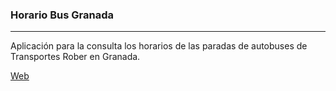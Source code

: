 <h3>Horario Bus Granada</h3>
<hr/>

Aplicación para la consulta los horarios de las paradas de autobuses de Transportes Rober en Granada.

<a href="http://salvacam.github.io/horario" target="_blank">Web</a>
